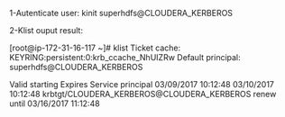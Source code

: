 1-Autenticate user:
  kinit superhdfs@CLOUDERA_KERBEROS

2-Klist ouput result:

[root@ip-172-31-16-117 ~]# klist
Ticket cache: KEYRING:persistent:0:krb_ccache_NhUIZRw
Default principal: superhdfs@CLOUDERA_KERBEROS

Valid starting       Expires              Service principal
03/09/2017 10:12:48  03/10/2017 10:12:48  krbtgt/CLOUDERA_KERBEROS@CLOUDERA_KERBEROS
        renew until 03/16/2017 11:12:48
